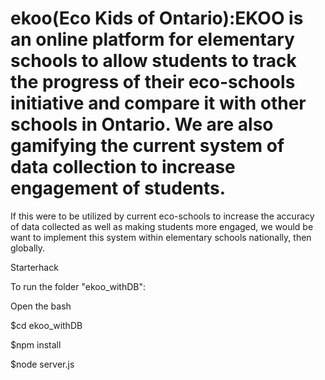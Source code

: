 # ekoo(Eco Kids of Ontario):EKOO is an online platform for elementary schools to allow students to track the progress of their eco-schools initiative and compare it with other schools in Ontario. We are also gamifying the current system of data collection to increase engagement of students.

If this were to be utilized by current eco-schools to increase the accuracy of data collected as well as making students more engaged, we would be want to implement this system within elementary schools nationally, then globally.


Starterhack

To run the folder "ekoo_withDB":

Open the bash

$cd ekoo_withDB

$npm install

$node server.js
